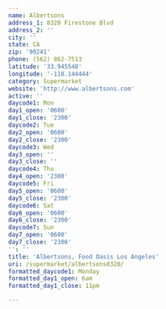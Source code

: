 ```yaml
---
name: Albertsons
address_1: 8320 Firestone Blvd
address_2: ''
city: ''
state: CA
zip: '90241'
phone: (562) 862-7513
latitude: '33.945548'
longitude: '-118.144444'
category: Supermarket
website: 'http://www.albertsons.com'
active: ''
daycode1: Mon
day1_open: '0600'
day1_close: '2300'
daycode2: Tue
day2_open: '0600'
day2_close: '2300'
daycode3: Wed
day3_open: ''
day3_close: ''
daycode4: Thu
day4_open: '2300'
daycode5: Fri
day5_open: '0600'
day5_close: '2300'
daycode6: Sat
day6_open: '0600'
day6_close: '2300'
daycode7: Sun
day7_open: '0600'
day7_close: '2300'
'': ''
title: 'Albertsons, Food Oasis Los Angeles'
uri: /supermarket/albertsons8320/
formatted_daycode1: Monday
formatted_day1_open: 6am
formatted_day1_close: 11pm

---
```

